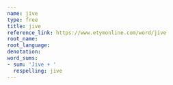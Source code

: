 ```yaml
---
name: jive
type: free
title: jive
reference_link: https://www.etymonline.com/word/jive
root_name: 
root_language: 
denotation: 
word_sums:
- sum: 'Jive + '
  respelling: jive
---
```

